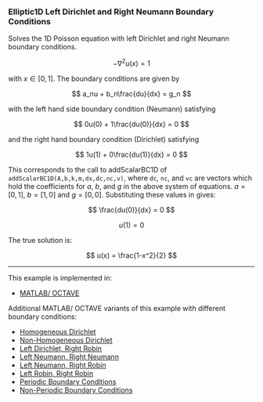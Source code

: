 ### Elliptic1D Left Dirichlet and Right Neumann Boundary Conditions

Solves the 1D Poisson equation with left Dirichlet and right Neumann boundary conditions.

$$
-\nabla^2 u(x) = 1
$$

with $x\in[0,1]$. The boundary conditions are given by

$$
a_nu + b_n\frac{du}{dx} = g_n
$$

with the left hand side boundary condition (Neumann) satisfying

$$
0u(0) + 1\frac{du(0)}{dx} = 0
$$

and the right hand boundary condition (Dirichlet) satisfying

$$
1u(1) + 0\frac{du(1)}{dx} = 0
$$

This corresponds to the call to addScalarBC1D of `addScalarBC1D(A,b,k,m,dx,dc,nc,v)`, where `dc`, `nc`, and `vc` are vectors which hold the coefficients for $a$, $b$, and $g$ in the above system of equations. $a=[0,1]$, $b=[1,0]$ and $g=[0,0]$. Substituting these values in gives:

$$
\frac{du(0)}{dx} = 0
$$ 

$$
u(1) = 0
$$

The true solution is:

$$
u(x) = \frac{1-x^2}{2}
$$

---

This example is implemented in:
- [MATLAB/ OCTAVE](https://github.com/csrc-sdsu/mole/blob/main/examples/matlab/elliptic1DLeftDirichletRightNeumann.m)

Additional MATLAB/ OCTAVE variants of this example with different boundary conditions:
- [Homogeneous Dirichlet](https://github.com/csrc-sdsu/mole/blob/main/examples/matlab/elliptic1DHomogeneousDirichlet.m)
- [Non-Homogeneous Dirichlet](https://github.com/csrc-sdsu/mole/blob/main/examples/matlab/elliptic1DNonHomogeneousDirichlet.m)
- [Left Dirichlet, Right Robin](https://github.com/csrc-sdsu/mole/blob/main/examples/matlab/elliptic1DLeftDirichletRightRobin.m)
- [Left Neumann, Right Neumann](https://github.com/csrc-sdsu/mole/blob/main/examples/matlab/elliptic1DLeftNeumannRightNeumann.m)
- [Left Neumann, Right Robin](https://github.com/csrc-sdsu/mole/blob/main/examples/matlab/elliptic1DLeftNeumannRightRobin.m)
- [Left Robin, Right Robin](https://github.com/csrc-sdsu/mole/blob/main/examples/matlab/elliptic1DLeftRobinRightRobin.m)
- [Periodic Boundary Conditions](https://github.com/csrc-sdsu/mole/blob/main/examples/matlab/elliptic1DPeriodicBC.m)
- [Non-Periodic Boundary Conditions](https://github.com/csrc-sdsu/mole/blob/main/examples/matlab/elliptic1DNonPeriodicBC.m)
